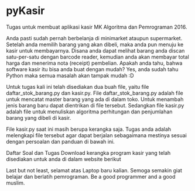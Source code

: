 # pyKasir
Tugas untuk membuat aplikasi kasir MK Algoritma dan Pemrograman 2016.

Anda pasti sudah pernah berbelanja di minimarket ataupun supermarket. Setelah anda memilih barang yang akan dibeli, maka anda pun menuju ke kasir untuk membayarnya. Disana anda dapat melihat barang anda discan satu-per-satu dengan barcode reader, kemudian anda akan membayar total harga dan menerima nota (receipt) pembelian. Apakah anda tahu, bahwa software kasir itu bisa anda buat dengan mudah? Yes, anda sudah tahu Python maka semua masalah akan tampak mudah :D

Untuk tugas kali ini telah disediakan dua buah file, yaitu file daftar_stok_barang.py dan kasir.py. File daftar_stok_barang.py adalah file untuk mencatat master barang yang ada di dalam toko. Untuk menambah jenis barang baru dapat dientrikan di file tersebut. Sedangkan file kasir.py adalah file untuk menuliskan algoritma perhitungan dan penjumlahan barang yang dibeli di kasir.

File kasir.py saat ini masih berupa kerangka saja. Tugas anda adalah melengkapi file tersebut agar dapat berjalan sebagaimana mestinya sesuai dengan persoalan dan panduan di bawah ini.

Daftar Soal dan Tugas
Download kerangka program kasir yang telah disediakan untuk anda di dalam website berikut 

Last but not least, selamat atas Laptop baru kalian. Semoga semakin giat belajar dan berlatih pemrograman. Be a good programmer and a good muslim.
